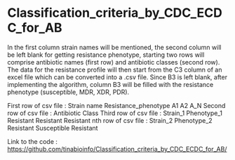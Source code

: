 # Classification_criteria_by_CDC_ECDC_for_AB

In the first column strain names will be mentioned, the second column will be left blank for getting resistance phenotype, starting two rows will comprise antibiotic names (first row) and antibiotic classes (second row). The data for the resistance profile will then start from the C3 column of an excel file which can be converted into a .csv file. Since B3 is left blank, after implementing the algorithm, column B3 will be filled with the resistance phenotype (susceptible, MDR, XDR, PDR).


First row of csv file : Strain name	Resistance_phenotype	A1	A2	A_N
Second row of csv file :		           Antibiotic Class
Third row of csv file : Strain_1	Phenotype_1	Resistant	Resistant	Resistant
nth row of csv file : Strain_2	Phenotype_2	Resistant	Susceptible	Resistant

Link to the code : https://github.com/tinabioinfo/Classification_criteria_by_CDC_ECDC_for_AB/
